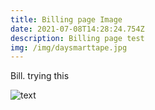 ```yaml
---
title: Billing page Image
date: 2021-07-08T14:28:24.754Z
description: Billing page test
img: /img/daysmarttape.jpg
---
```

Bill. trying this

![text](/img/daysmartbranch.png "branch")
